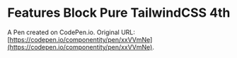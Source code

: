 # Features Block Pure TailwindCSS 4th

A Pen created on CodePen.io. Original URL: [https://codepen.io/componentity/pen/xxVVmNe](https://codepen.io/componentity/pen/xxVVmNe).


